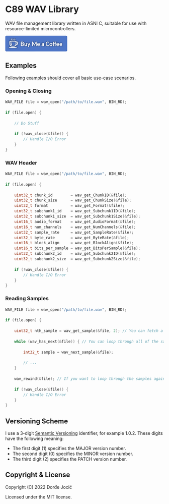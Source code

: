 # C89 WAV Library

WAV file management library written in ASNI C, suitable for use with resource-limited microcontrollers.

[![Buy Me Coffee](assets/images/buy-me-coffee.png)](https://www.paypal.me/DjordjeJocic)

## Examples

Following examples should cover all basic use-case scenarios.

### Opening & Closing

```c
WAV_FILE file = wav_open("/path/to/file.wav", BIN_RD);

if (file.open) {
    
    // Do Stuff
    
    if (!wav_close(&file)) {
        // Handle I/O Error
    }
}
```

### WAV Header

```c
WAV_FILE file = wav_open("/path/to/file.wav", BIN_RD);

if (file.open) {
    
    uint32_t chunk_id        = wav_get_ChunkID(&file);
    uint32_t chunk_size      = wav_get_ChunkSize(&file);
    uint32_t format          = wav_get_Format(&file);
    uint32_t subchunk1_id    = wav_get_Subchunk1ID(&file);
    uint32_t subchunk1_size  = wav_get_Subchunk1Size(&file);
    uint16_t audio_format    = wav_get_AudioFormat(&file);
    uint16_t num_channels    = wav_get_NumChannels(&file);
    uint32_t sample_rate     = wav_get_SampleRate(&file);
    uint32_t byte_rate       = wav_get_ByteRate(&file);
    uint16_t block_align     = wav_get_BlockAlign(&file);
    uint16_t bits_per_sample = wav_get_BitsPerSample(&file);
    uint32_t subchunk2_id    = wav_get_Subchunk2ID(&file);
    uint32_t subchunk2_size  = wav_get_Subchunk2Size(&file);
    
    if (!wav_close(&file)) {
        // Handle I/O Error
    }
}
```

### Reading Samples

```c
WAV_FILE file = wav_open("/path/to/file.wav", BIN_RD);

if (file.open) {
    
    uint32_t nth_sample = wav_get_sample(&file, 2); // You can fetch a specific sample - 0-indexed...
    
    while (wav_has_next(&file)) { // You can loop through all of the samples...
        
        int32_t sample = wav_next_sample(&file);
        
        // ...
    }
    
    wav_rewind(&file); // If you want to loop through the samples again...
    
    if (!wav_close(&file)) {
        // Handle I/O Error
    }
}
```

## Versioning Scheme

I use a 3-digit [Semantic Versioning](https://semver.org/spec/v2.0.0.html) identifier, for example 1.0.2. These digits have the following meaning:

*   The first digit (1) specifies the MAJOR version number.
*   The second digit (0) specifies the MINOR version number.
*   The third digit (2) specifies the PATCH version number.

## Copyright & License

Copyright (C) 2022 Đorđe Jocić

Licensed under the MIT license.
